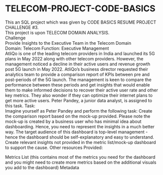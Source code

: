 # TELECOM-PROJECT-CODE-BASICS
This an SQL project which was given by CODE BASICS RESUME PROJECT CHALLENGE #3.
<br>
This project is upon TELECOM DOMAIN ANALYSIS.
<BR>
Challenge
<BR>
Provide Insights to the Executive Team in the Telecom Domain
<BR>
<BOLD> Domain:  Telecom    Function: Executive Management
<BR>
AtliQo is one of the leading telecom providers in India and launched its 5G plans in May 2022 along with other telecom providers.
However, the management noticed a decline in their active users and revenue growth post 5G launch in May 2022. AtliQo’s business director requested their analytics team to provide a comparison report of KPIs between pre and post-periods of the 5G launch. The management is keen to compare the performance between these periods and get insights that would enable them to make informed decisions to recover their active user rate and other key metrics. They also wonder if they can optimize their internet plans to get more active users.  Peter Pandey, a junior data analyst, is assigned to this task.
Task:  
Imagine yourself as Peter Pandey and perform the following task:
Create the comparison report based on the mock-up provided. Please note the mock-up is created by a business user who has minimal idea about dashboarding. Hence, you need to represent the insights in a much better way.
The target audience of this dashboard is top-level management - hence the dashboard should be self-explanatory and easy to understand.
Create relevant insights not provided in the metric list/mock-up dashboard to support the cause.
Other resources Provided:

Metrics List (this contains most of the metrics you need for the dashboard and you might need to create more metrics based on the additional visuals you add to the dashboard)
Metadata
